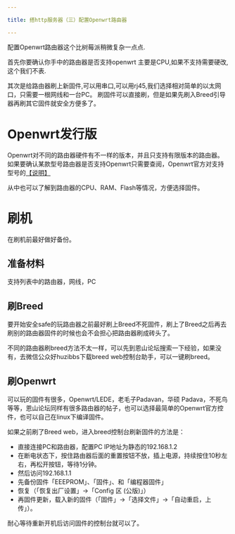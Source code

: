 ```yaml
---

title: 搭http服务器（三）配置Openwrt路由器

---
```


配置Openwrt路由器这个比树莓派稍微复杂一点点.

首先你要确认你手中的路由器是否支持openwrt
主要是CPU,如果不支持需要硬改,这个我们不表.

其次是给路由器刷上新固件,可以用串口,可以用rj45,我们选择相对简单的以太网口，只需要一根网线和一台PC。
刷固件可以直接刷，但是如果先刷入Breed引导器再刷其它固件就安全方便多了。 


# Openwrt发行版

Openwrt对不同的路由器硬件有不一样的版本，并且只支持有限版本的路由器。如果要确认某款型号路由器是否支持Openwrt只需要查阅，Openwrt官方对支持型号的[【说明】](https://openwrt.org/supported_devices)

从中也可以了解到路由器的CPU、RAM、Flash等情况，方便选择固件。

# 刷机

在刷机前最好做好备份。

## 准备材料

支持列表中的路由器，网线，PC

## 刷Breed

要开始安全safe的玩路由器之前最好刷上Breed不死固件，刷上了Breed之后再去刷别的路由器固件的时候也会不会担心把路由器刷成砖头了。

不同的路由器刷breed方法不太一样，可以先到恩山论坛搜索一下经验，如果没有，去微信公众好huzibbs下载breed web控制台助手，可以一键刷breed。


## 刷Openwrt

可以玩的固件有很多，Openwrt/LEDE，老毛子Padavan，华硕 Padava，不死鸟等等，恩山论坛同样有很多路由器的帖子，也可以选择最简单的Openwrt官方控件，也可以自己在linux下编译固件。


如果之前刷了Breed web，进入breed控制台刷新固件的方法是：
* 直接连接PC和路由器，配置PC IP地址为静态的192.168.1.2
* 在断电状态下，按住路由器后面的重置按钮不放，插上电源，持续按住10秒左右，再松开按钮，等待1分钟。
* 然后访问192.168.1.1
* 先备份固件「EEEPROM」、「固件」、和「编程器固件」
* 恢复（「恢复出厂设置」->「Config 区 (公版)」）
* 再固件更新，载入新的固件（「固件」->「选择文件」->「自动重启，上传」）。

耐心等待重新开机后访问固件的控制台就可以了。


